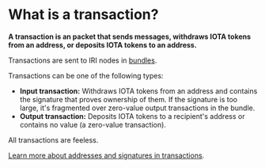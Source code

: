 # What is a transaction?

**A transaction is an packet that sends messages, withdraws IOTA tokens from an address, or deposits IOTA tokens to an address.**

Transactions are sent to IRI nodes in [bundles](../introduction/what-is-a-bundle.md).

Transactions can be one of the following types:
* **Input transaction:** Withdraws IOTA tokens from an address and contains the signature that proves ownership of them. If the signature is too large, it's fragmented over zero-value output transactions in the bundle.
* **Output transaction:** Deposits IOTA tokens to a recipient's address or contains no value (a zero-value transaction).

All transactions are feeless.

[Learn more about addresses and signatures in transactions](root://iota-basics/0.1/concepts/addresses-and-signatures.md).
